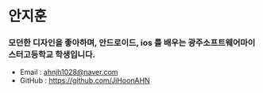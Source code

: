 # 안지훈
### 모던한 디자인을 좋아하며, 안드로이드, ios 를 배우는 광주소프트웨어마이스터고등학교 학생입니다.
- Email : ahnjh1028@naver.com
- GitHub : https://github.com/JiHoonAHN

